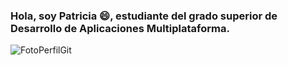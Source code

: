 ### Hola, soy Patricia 😄, estudiante del grado superior de Desarrollo de Aplicaciones Multiplataforma. 

![FotoPerfilGit](https://github.com/patriciaaguayo/patriciaaguayo/assets/145468958/e8f2d3bc-f114-4e82-8649-ebc86efaac59)


<!--
**patriciaaguayo/patriciaaguayo** is a ✨ _special_ ✨ repository because its `README.md` (this file) appears on your GitHub profile.

Here are some ideas to get you started:

- 🔭 I’m currently working on ...
- 🌱 I’m currently learning ...
- 👯 I’m looking to collaborate on ...
- 🤔 I’m looking for help with ...
- 💬 Ask me about ...
- 📫 How to reach me: ...
- 😄 Pronouns: ...
- ⚡ Fun fact: ...
-->

